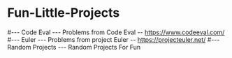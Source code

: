 # Fun-Little-Projects 
#--- Code Eval ---
Problems from Code Eval -- https://www.codeeval.com/
#--- Euler ---
Problems from project Euler -- https://projecteuler.net/
#--- Random Projects ---
Random Projects For Fun
